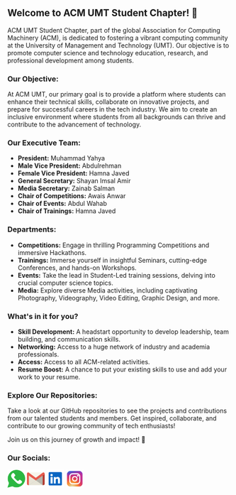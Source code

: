 ## Welcome to ACM UMT Student Chapter! 🚀

ACM UMT Student Chapter, part of the global Association for Computing Machinery (ACM), is dedicated to fostering a vibrant computing community at the University of Management and Technology (UMT). Our objective is to promote computer science and technology education, research, and professional development among students.

### Our Objective:
At ACM UMT, our primary goal is to provide a platform where students can enhance their technical skills, collaborate on innovative projects, and prepare for successful careers in the tech industry. We aim to create an inclusive environment where students from all backgrounds can thrive and contribute to the advancement of technology.

### Our Executive Team:
- **President:** Muhammad Yahya
- **Male Vice President:** Abdulrehman
- **Female Vice President:** Hamna Javed
- **General Secretary:** Shayan Imsal Amir
- **Media Secretary:** Zainab Salman
- **Chair of Competitions:** Awais Anwar
- **Chair of Events:** Abdul Wahab
- **Chair of Trainings:** Hamna Javed

### Departments:
- **Competitions:** Engage in thrilling Programming Competitions and immersive Hackathons.
- **Trainings:** Immerse yourself in insightful Seminars, cutting-edge Conferences, and hands-on Workshops.
- **Events:** Take the lead in Student-Led training sessions, delving into crucial computer science topics.
- **Media:** Explore diverse Media activities, including captivating Photography, Videography, Video Editing, Graphic Design, and more.

### What's in it for you?
- **Skill Development:** A headstart opportunity to develop leadership, team building, and communication skills.
- **Networking:** Access to a huge network of industry and academia professionals.
- **Access:** Access to all ACM-related activities.
- **Resume Boost:** A chance to put your existing skills to use and add your work to your resume.

### Explore Our Repositories:
Take a look at our GitHub repositories to see the projects and contributions from our talented students and members. Get inspired, collaborate, and contribute to our growing community of tech enthusiasts!

Join us on this journey of growth and impact! 🌟

### Our Socials:
<p align="left">
<a href="https://chat.whatsapp.com/Fkco8143F281Jcn9szCwwN" target="_blank" rel="noreferrer"><img src="whatsapp.svg" width="40" height="40" /></a>
<a href="mailto:acm.club@umt.edu.pk" target="_blank" rel="noreferrer"><img src="gmail.svg" width="40" height="40" /></a>
<a href="https://www.linkedin.com/company/umt-acm-student-chapter/" target="_blank" rel="noreferrer"><img src="linkedin.svg" width="40" height="40" /></a>  
<a href="https://www.instagram.com/umt.acm/" target="_blank" rel="noreferrer"><img src="instagram.svg" width="40" height="40" /></a>
</p>
